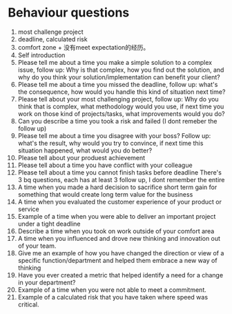 # Behaviour questions
1. most challenge project
1. deadline, calculated risk
2. comfort zone + 没有meet expectation的经历。
3. Self introduction
4. Please tell me about a time you make a simple solution to a complex issue, follow up: Why is that complex, how you find out the solution, and why do you think your solution/implementation can benefit your client?
5. Please tell me about a time you missed the deadline, follow up: what's the consequence, how would you handle this kind of situation next time?
6. Please tell about your most challenging project, follow up: Why do you think that is complex, what methodology would you use, if next time you work on those kind of projects/tasks, what improvements would you do?
7. Can you describe a time you took a risk and failed (I dont remeber the follow up)
8. Please tell me about a time you disagree with your boss? Follow up: what's the result, why would you try to convince, if next time this situation happened, what would you do better?
9. Please tell about your produest achievement
10. Please tell about a time you have conflict with your colleague
11. Please tell about a time you cannot finish tasks before deadline
  There's 3 bq questions, each has at least 3 follow up, I dont remember the entire
1. A time when you made a hard decision to sacrifice short term gain for something that would create long term value for the business
1. A time when you evaluated the customer experience of your product or service
1. Example of a time when you were able to deliver an important project under a tight deadline
1. Describe a time when you took on work outside of your comfort area
1. A time when you influenced and drove new thinking and innovation out of your team.
1. Give me an example of how you have changed the direction or view of a specific function/department and helped them embrace a new way of thinking
1. Have you ever created a metric that helped identify a need for a change in your department?
1. Example of a time when you were not able to meet a commitment.
1. Example of a calculated risk that you have taken where speed was critical.
